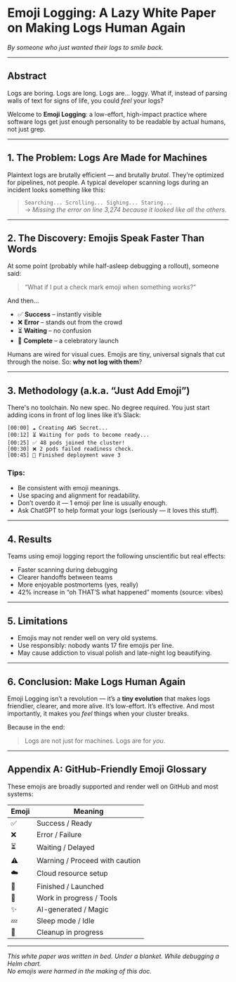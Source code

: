 # Emoji Logging: A Lazy White Paper on Making Logs Human Again

*By someone who just wanted their logs to smile back.*

---

## Abstract

Logs are boring. Logs are long. Logs are… loggy. What if, instead of parsing walls of text for signs of life, you could *feel* your logs?

Welcome to **Emoji Logging**: a low-effort, high-impact practice where software logs get just enough personality to be readable by actual humans, not just grep.

---

## 1. The Problem: Logs Are Made for Machines

Plaintext logs are brutally efficient — and brutally *brutal*. They’re optimized for pipelines, not people. A typical developer scanning logs during an incident looks something like this:

> `Searching... Scrolling... Sighing... Staring...`  
> → *Missing the error on line 3,274 because it looked like all the others.*

---

## 2. The Discovery: Emojis Speak Faster Than Words

At some point (probably while half-asleep debugging a rollout), someone said:  
> “What if I put a check mark emoji when something works?”

And then…

- ✅ **Success** – instantly visible
- ❌ **Error** – stands out from the crowd
- ⏳ **Waiting** – no confusion
- 🚀 **Complete** – a celebratory launch

Humans are wired for visual cues. Emojis are tiny, universal signals that cut through the noise. So: **why not log with them**?

---

## 3. Methodology (a.k.a. “Just Add Emoji”)

There's no toolchain. No new spec. No degree required. You just start adding icons in front of log lines like it’s Slack:

```text
[00:00] ☁️ Creating AWS Secret...
[00:12] ⏳ Waiting for pods to become ready...
[00:25] ✅ 48 pods joined the cluster!
[00:30] ❌ 2 pods failed readiness check.
[00:45] 🚀 Finished deployment wave 3
```

### Tips:
- Be consistent with emoji meanings.
- Use spacing and alignment for readability.
- Don’t overdo it — 1 emoji per line is usually enough.
- Ask ChatGPT to help format your logs (seriously — it loves this stuff).

---

## 4. Results

Teams using emoji logging report the following unscientific but real effects:

- Faster scanning during debugging
- Clearer handoffs between teams
- More enjoyable postmortems (yes, really)
- 42% increase in “oh THAT’S what happened” moments (source: vibes)

---

## 5. Limitations

- Emojis may not render well on very old systems.
- Use responsibly: nobody wants 17 fire emojis per line.
- May cause addiction to visual polish and late-night log beautifying.

---

## 6. Conclusion: Make Logs Human Again

Emoji Logging isn’t a revolution — it’s a **tiny evolution** that makes logs friendlier, clearer, and more alive. It’s low-effort. It’s effective. And most importantly, it makes you *feel* things when your cluster breaks.

Because in the end:  
> Logs are not just for machines. Logs are for *you*.

---

## Appendix A: GitHub-Friendly Emoji Glossary

These emojis are broadly supported and render well on GitHub and most systems:

| Emoji | Meaning                       |
|-------|-------------------------------|
| ✅     | Success / Ready               |
| ❌     | Error / Failure               |
| ⏳     | Waiting / Delayed             |
| ⚠️     | Warning / Proceed with caution |
| ☁️     | Cloud resource setup          |
| 🚀     | Finished / Launched           |
| 🔧     | Work in progress / Tools      |
| ✨     | AI-generated / Magic           |
| 💤     | Sleep mode / Idle             |
| 🧹     | Cleanup in progress           |

---

*This white paper was written in bed. Under a blanket. While debugging a Helm chart.*  
*No emojis were harmed in the making of this doc.*
